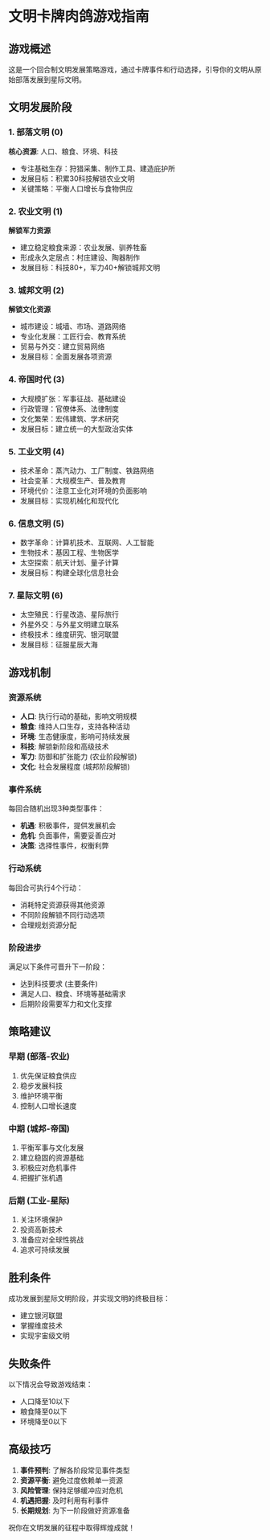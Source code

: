 # 文明卡牌肉鸽游戏指南

## 游戏概述
这是一个回合制文明发展策略游戏，通过卡牌事件和行动选择，引导你的文明从原始部落发展到星际文明。

## 文明发展阶段

### 1. 部落文明 (0)
**核心资源**: 人口、粮食、环境、科技
- 专注基础生存：狩猎采集、制作工具、建造庇护所
- 发展目标：积累30科技解锁农业文明
- 关键策略：平衡人口增长与食物供应

### 2. 农业文明 (1)
**解锁军力资源**
- 建立稳定粮食来源：农业发展、驯养牲畜
- 形成永久定居点：村庄建设、陶器制作
- 发展目标：科技80+，军力40+解锁城邦文明

### 3. 城邦文明 (2)
**解锁文化资源**
- 城市建设：城墙、市场、道路网络
- 专业化发展：工匠行会、教育系统
- 贸易与外交：建立贸易网络
- 发展目标：全面发展各项资源

### 4. 帝国时代 (3)
- 大规模扩张：军事征战、基础建设
- 行政管理：官僚体系、法律制度
- 文化繁荣：宏伟建筑、学术研究
- 发展目标：建立统一的大型政治实体

### 5. 工业文明 (4)
- 技术革命：蒸汽动力、工厂制度、铁路网络
- 社会变革：大规模生产、普及教育
- 环境代价：注意工业化对环境的负面影响
- 发展目标：实现机械化和现代化

### 6. 信息文明 (5)
- 数字革命：计算机技术、互联网、人工智能
- 生物技术：基因工程、生物医学
- 太空探索：航天计划、量子计算
- 发展目标：构建全球化信息社会

### 7. 星际文明 (6)
- 太空殖民：行星改造、星际旅行
- 外星外交：与外星文明建立联系
- 终极技术：维度研究、银河联盟
- 发展目标：征服星辰大海

## 游戏机制

### 资源系统
- **人口**: 执行行动的基础，影响文明规模
- **粮食**: 维持人口生存，支持各种活动
- **环境**: 生态健康度，影响可持续发展
- **科技**: 解锁新阶段和高级技术
- **军力**: 防御和扩张能力 (农业阶段解锁)
- **文化**: 社会发展程度 (城邦阶段解锁)

### 事件系统
每回合随机出现3种类型事件：
- **机遇**: 积极事件，提供发展机会
- **危机**: 负面事件，需要妥善应对
- **决策**: 选择性事件，权衡利弊

### 行动系统
每回合可执行4个行动：
- 消耗特定资源获得其他资源
- 不同阶段解锁不同行动选项
- 合理规划资源分配

### 阶段进步
满足以下条件可晋升下一阶段：
- 达到科技要求 (主要条件)
- 满足人口、粮食、环境等基础需求
- 后期阶段需要军力和文化支撑

## 策略建议

### 早期 (部落-农业)
1. 优先保证粮食供应
2. 稳步发展科技
3. 维护环境平衡
4. 控制人口增长速度

### 中期 (城邦-帝国)
1. 平衡军事与文化发展
2. 建立稳固的资源基础
3. 积极应对危机事件
4. 把握扩张机遇

### 后期 (工业-星际)
1. 关注环境保护
2. 投资高新技术
3. 准备应对全球性挑战
4. 追求可持续发展

## 胜利条件
成功发展到星际文明阶段，并实现文明的终极目标：
- 建立银河联盟
- 掌握维度技术
- 实现宇宙级文明

## 失败条件
以下情况会导致游戏结束：
- 人口降至10以下
- 粮食降至0以下
- 环境降至0以下

## 高级技巧
1. **事件预判**: 了解各阶段常见事件类型
2. **资源平衡**: 避免过度依赖单一资源
3. **风险管理**: 保持足够缓冲应对危机
4. **机遇把握**: 及时利用有利事件
5. **长期规划**: 为下一阶段做好资源准备

祝你在文明发展的征程中取得辉煌成就！
